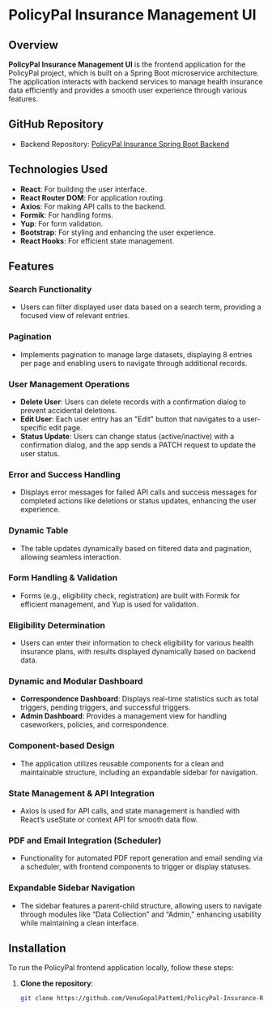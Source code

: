 # PolicyPal Insurance Management UI

## Overview
**PolicyPal Insurance Management UI** is the frontend application for the PolicyPal project, which is built on a Spring Boot microservice architecture. The application interacts with backend services to manage health insurance data efficiently and provides a smooth user experience through various features.

## GitHub Repository
- Backend Repository: [PolicyPal Insurance Spring Boot Backend](https://github.com/VenuGopalPattem1/PolicyPal-Insurance-SpringBoot-Backend.git)

## Technologies Used
- **React**: For building the user interface.
- **React Router DOM**: For application routing.
- **Axios**: For making API calls to the backend.
- **Formik**: For handling forms.
- **Yup**: For form validation.
- **Bootstrap**: For styling and enhancing the user experience.
- **React Hooks**: For efficient state management.

## Features

### Search Functionality
- Users can filter displayed user data based on a search term, providing a focused view of relevant entries.

### Pagination
- Implements pagination to manage large datasets, displaying 8 entries per page and enabling users to navigate through additional records.

### User Management Operations
- **Delete User**: Users can delete records with a confirmation dialog to prevent accidental deletions.
- **Edit User**: Each user entry has an "Edit" button that navigates to a user-specific edit page.
- **Status Update**: Users can change status (active/inactive) with a confirmation dialog, and the app sends a PATCH request to update the user status.

### Error and Success Handling
- Displays error messages for failed API calls and success messages for completed actions like deletions or status updates, enhancing the user experience.

### Dynamic Table
- The table updates dynamically based on filtered data and pagination, allowing seamless interaction.

### Form Handling & Validation
- Forms (e.g., eligibility check, registration) are built with Formik for efficient management, and Yup is used for validation.

### Eligibility Determination
- Users can enter their information to check eligibility for various health insurance plans, with results displayed dynamically based on backend data.

### Dynamic and Modular Dashboard
- **Correspondence Dashboard**: Displays real-time statistics such as total triggers, pending triggers, and successful triggers.
- **Admin Dashboard**: Provides a management view for handling caseworkers, policies, and correspondence.

### Component-based Design
- The application utilizes reusable components for a clean and maintainable structure, including an expandable sidebar for navigation.

### State Management & API Integration
- Axios is used for API calls, and state management is handled with React’s useState or context API for smooth data flow.

### PDF and Email Integration (Scheduler)
- Functionality for automated PDF report generation and email sending via a scheduler, with frontend components to trigger or display statuses.

### Expandable Sidebar Navigation
- The sidebar features a parent-child structure, allowing users to navigate through modules like “Data Collection” and “Admin,” enhancing usability while maintaining a clean interface.

## Installation

To run the PolicyPal frontend application locally, follow these steps:

1. **Clone the repository**:
   ```bash
   git clone https://github.com/VenuGopalPattem1/PolicyPal-Insurance-React-Frontend.git

